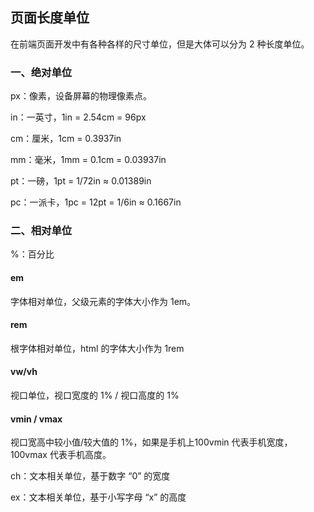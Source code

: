 ## 页面长度单位

在前端页面开发中有各种各样的尺寸单位，但是大体可以分为 2 种长度单位。

### 一、绝对单位

px：像素，设备屏幕的物理像素点。

in：一英寸，1in = 2.54cm = 96px

cm：厘米，1cm = 0.3937in

mm：毫米，1mm = 0.1cm = 0.03937in

pt：一磅，1pt = 1/72in ≈ 0.01389in

pc：一派卡，1pc = 12pt = 1/6in ≈ 0.1667in

### 二、相对单位

%：百分比

#### em

字体相对单位，父级元素的字体大小作为 1em。









#### rem

根字体相对单位，html 的字体大小作为 1rem

#### vw/vh

视口单位，视口宽度的 1% / 视口高度的 1%

#### vmin / vmax

视口宽高中较小值/较大值的 1%，如果是手机上100vmin 代表手机宽度，100vmax 代表手机高度。

ch：文本相关单位，基于数字 “0” 的宽度

ex：文本相关单位，基于小写字母 “x” 的高度



























































